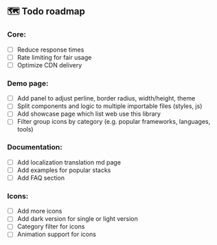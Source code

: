 ## 🗺️ Todo roadmap

### Core:

- [ ] Reduce response times
- [ ] Rate limiting for fair usage
- [ ] Optimize CDN delivery

### Demo page:

- [ ] Add panel to adjust perline, border radius, width/height, theme
- [ ] Split components and logic to multiple importable files (styles, js)
- [ ] Add showcase page which list web use this library
- [ ] Filter group icons by category (e.g. popular frameworks, languages, tools)

### Documentation:

- [ ] Add localization translation md page
- [ ] Add examples for popular stacks
- [ ] Add FAQ section

### Icons:

- [ ] Add more icons
- [ ] Add dark version for single or light version
- [ ] Category filter for icons
- [ ] Animation support for icons
